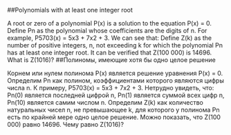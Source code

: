 ##Polynomials with at least one integer root

A root or zero of a polynomial P(x) is a solution to the equation P(x) = 0. 
Define Pn as the polynomial whose coefficients are the digits of n.
For example, P5703(x) = 5x3 + 7x2 + 3.
We can see that:
Define Z(k) as the number of positive integers, n, not exceeding k for which the polynomial Pn has at least one integer root.
It can be verified that Z(100 000) is 14696.
What is Z(1016)?
##Полиномы, имеющие хотя бы одно целое решение

Корнем или нулем полинома P(x) является решение уравнения P(x) = 0. 
Определим Pn как полином, коэффициентами которого являются цифры числа n.
К примеру, P5703(x) = 5x3 + 7x2 + 3.
Нетрудно увидеть, что:
Pn(0) является последней цифрой n,
Pn(1) является суммой всех цифр n,
Pn(10) является самим числом n.
Определим Z(k) как количество натуральных чисел n, не превышающее k, для которого у полинома Pn есть по крайней мере одно целое решение.
Можно показать, что Z(100 000) равно 14696.
Чему равно Z(1016)?
